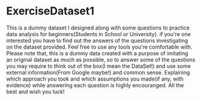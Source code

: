 # ExerciseDataset1
This is a dummy dataset I designed along with some questions to practice data analysis for beginners(Students in School or University). if you're one interested you have to find out the answers of the questions investigating on the dataset provided. Feel free to use any tools you're comfortable with. Please note that, this is a dummy data created with a purpose of imitating an original dataset as much as possible, so to answer some of the questions you may require to think out of the box(I mean the DataSet!) and use some external information(From Google maybe!) and common sense. Explaining which approach you took and which assumptions you made(if any, with evidence) while answering each question is highly encouranged. All the best and wish you luck!
